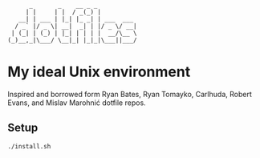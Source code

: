           _       _    __ _ _
         | |     | |  / _(_) |
       __| | ___ | |_| |_ _| | ___  ___
      / _` |/ _ \| __|  _| | |/ _ \/ __|
     | (_| | (_) | |_| | | | |  __/\__ \
    (_)__,_|\___/ \__|_| |_|_|\___||___/

# My ideal Unix environment

Inspired and borrowed form Ryan Bates, Ryan Tomayko, Carlhuda, Robert Evans, and Mislav Marohnić dotfile repos.

## Setup
`./install.sh`
